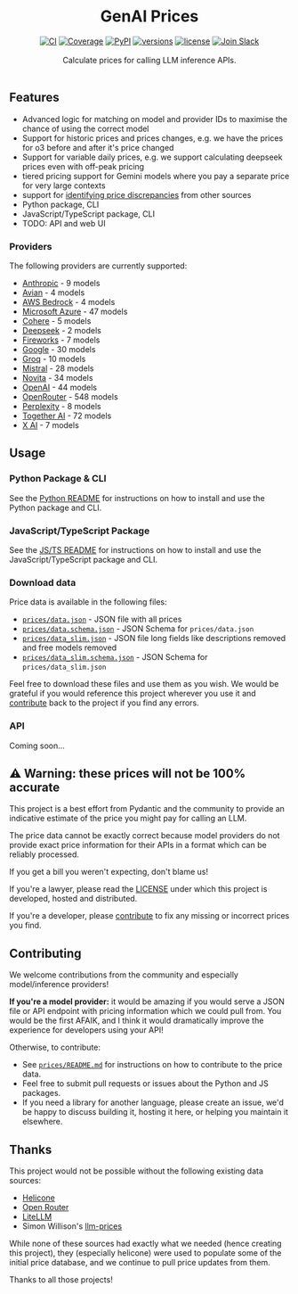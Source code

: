 <div align="center">
  <h1>GenAI Prices</h1>
</div>
<div align="center">
  <a href="https://github.com/pydantic/genai-prices/actions/workflows/ci.yml?query=branch%3Amain"><img src="https://github.com/pydantic/genai-prices/actions/workflows/ci.yml/badge.svg?event=push" alt="CI"></a>
  <a href="https://coverage-badge.samuelcolvin.workers.dev/redirect/pydantic/genai-prices"><img src="https://coverage-badge.samuelcolvin.workers.dev/pydantic/genai-prices.svg" alt="Coverage"></a>
  <a href="https://pypi.python.org/pypi/genai-prices"><img src="https://img.shields.io/pypi/v/genai-prices.svg" alt="PyPI"></a>
  <a href="https://github.com/pydantic/genai-prices"><img src="https://img.shields.io/pypi/pyversions/genai-prices.svg" alt="versions"></a>
  <a href="https://github.com/pydantic/genai-prices/blob/main/LICENSE"><img src="https://img.shields.io/github/license/pydantic/genai-prices.svg" alt="license"></a>
  <a href="https://logfire.pydantic.dev/docs/join-slack/"><img src="https://img.shields.io/badge/Slack-Join%20Slack-4A154B?logo=slack" alt="Join Slack" /></a>
</div>
<br/>
<div align="center">
  Calculate prices for calling LLM inference APIs.
</div>
<br/>

## Features

- Advanced logic for matching on model and provider IDs to maximise the chance of using the correct model
- Support for historic prices and prices changes, e.g. we have the prices for o3 before and after it's price changed
- Support for variable daily prices, e.g. we support calculating deepseek prices even with off-peak pricing
- tiered pricing support for Gemini models where you pay a separate price for very large contexts
- support for [identifying price discrepancies](prices/README.md) from other sources
- Python package, CLI
- JavaScript/TypeScript package, CLI
- TODO: API and web UI

### Providers

The following providers are currently supported:

[comment]: <> (providers-start)

- [Anthropic](prices/providers/anthropic.yml) - 9 models
- [Avian](prices/providers/avian.yml) - 4 models
- [AWS Bedrock](prices/providers/aws.yml) - 4 models
- [Microsoft Azure](prices/providers/azure.yml) - 47 models
- [Cohere](prices/providers/cohere.yml) - 5 models
- [Deepseek](prices/providers/deepseek.yml) - 2 models
- [Fireworks](prices/providers/fireworks.yml) - 7 models
- [Google](prices/providers/google.yml) - 30 models
- [Groq](prices/providers/groq.yml) - 10 models
- [Mistral](prices/providers/mistral.yml) - 28 models
- [Novita](prices/providers/novita.yml) - 34 models
- [OpenAI](prices/providers/openai.yml) - 44 models
- [OpenRouter](prices/providers/openrouter.yml) - 548 models
- [Perplexity](prices/providers/perplexity.yml) - 8 models
- [Together AI](prices/providers/together.yml) - 72 models
- [X AI](prices/providers/x_ai.yml) - 7 models

[comment]: <> (providers-end)

## Usage

### Python Package & CLI

See the [Python README](packages/python/README.md) for instructions on how to install and use the Python package and CLI.

### JavaScript/TypeScript Package

See the [JS/TS README](packages/js/README.md) for instructions on how to install and use the JavaScript/TypeScript package and CLI.

### Download data

Price data is available in the following files:

- [`prices/data.json`](prices/data.json) - JSON file with all prices
- [`prices/data.schema.json`](prices/data.schema.json) - JSON Schema for `prices/data.json`
- [`prices/data_slim.json`](prices/data_slim.json) - JSON file long fields like descriptions removed and free models removed
- [`prices/data_slim.schema.json`](prices/data_slim.schema.json) - JSON Schema for `prices/data_slim.json`

Feel free to download these files and use them as you wish. We would be grateful if you would reference this
project wherever you use it and [contribute](#contributing) back to the project if you find any errors.

### API

Coming soon...

<h2 id="warning">⚠️ Warning: these prices will not be 100% accurate</h2>

This project is a best effort from Pydantic and the community to provide an indicative
estimate of the price you might pay for calling an LLM.

The price data cannot be exactly correct because model providers do not provide exact price information for their APIs
in a format which can be reliably processed.

If you get a bill you weren't expecting, don't blame us!

If you're a lawyer, please read the [LICENSE](https://github.com/pydantic/genai-prices/blob/main/LICENSE) under which this project is developed, hosted and distributed.

If you're a developer, please [contribute](#contributing) to fix any missing or incorrect prices you find.

## Contributing

We welcome contributions from the community and especially model/inference providers!

**If you're a model provider:** it would be amazing if you would serve a JSON file or API endpoint with
pricing information which we could pull from. You would be the first AFAIK, and I think it would
dramatically improve the experience for developers using your API!

Otherwise, to contribute:

- See [`prices/README.md`](prices) for instructions on how to contribute to the price data.
- Feel free to submit pull requests or issues about the Python and JS packages.
- If you need a library for another language, please create an issue, we'd be happy to discuss building it, hosting it here,
  or helping you maintain it elsewhere.

## Thanks

This project would not be possible without the following existing data sources:

- [Helicone](https://github.com/Helicone/helicone/tree/main/packages/cost)
- [Open Router](https://openrouter.ai/docs/api-reference/list-available-models)
- [LiteLLM](https://github.com/BerriAI/litellm/blob/main/model_prices_and_context_window.json)
- Simon Willison's [llm-prices](https://github.com/simonw/llm-prices/pull/7)

While none of these sources had exactly what we needed (hence creating this project), they (especially helicone) were used to populate some of the initial price database, and we continue to pull price updates from them.

Thanks to all those projects!
